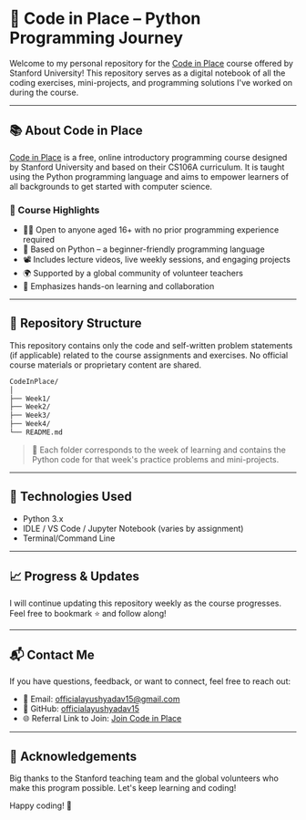 # 🚀 Code in Place – Python Programming Journey

Welcome to my personal repository for the [Code in Place](https://codeinplace.stanford.edu/public/join/cip5?r=464500918) course offered by Stanford University! This repository serves as a digital notebook of all the coding exercises, mini-projects, and programming solutions I've worked on during the course.

---

## 📚 About Code in Place

[Code in Place](https://codeinplace.stanford.edu/) is a free, online introductory programming course designed by Stanford University and based on their CS106A curriculum. It is taught using the Python programming language and aims to empower learners of all backgrounds to get started with computer science.

### 🎯 Course Highlights

- 🧑‍🎓 Open to anyone aged 16+ with no prior programming experience required  
- 🐍 Based on Python – a beginner-friendly programming language  
- 📽️ Includes lecture videos, live weekly sessions, and engaging projects  
- 🌍 Supported by a global community of volunteer teachers  
- 🤝 Emphasizes hands-on learning and collaboration  

---

## 📁 Repository Structure

This repository contains only the code and self-written problem statements (if applicable) related to the course assignments and exercises. No official course materials or proprietary content are shared.

```bash
CodeInPlace/
│
├── Week1/
├── Week2/
├── Week3/
├── Week4/
└── README.md
````

> 📌 Each folder corresponds to the week of learning and contains the Python code for that week's practice problems and mini-projects.

---

## 🤖 Technologies Used

* Python 3.x
* IDLE / VS Code / Jupyter Notebook (varies by assignment)
* Terminal/Command Line

---

## 📈 Progress & Updates

I will continue updating this repository weekly as the course progresses. Feel free to bookmark ⭐ and follow along!

---

## 📬 Contact Me

If you have questions, feedback, or want to connect, feel free to reach out:

* 📧 Email: [officialayushyadav15@gmail.com](mailto:officialayushyadav15@gmail.com)
* 💼 GitHub: [officialayushyadav15](https://github.com/officialayushyadav15)
* 🌐 Referral Link to Join: [Join Code in Place](https://codeinplace.stanford.edu/public/join/cip5?r=464500918)


---

## 🧠 Acknowledgements

Big thanks to the Stanford teaching team and the global volunteers who make this program possible. Let's keep learning and coding!

Happy coding! 🎉

